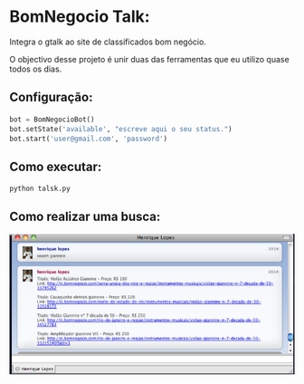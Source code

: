 BomNegocio Talk:
=========

Integra o gtalk ao site de classificados bom negócio.


O objectivo desse projeto é unir duas das ferramentas que eu utilizo quase todos os dias.


Configuração:
--------------

```python
bot = BomNegocioBot()
bot.setState('available', "escreve aqui o seu status.")
bot.start('user@gmail.com', 'password')
```

Como executar:
--------------
```sh
python talsk.py
```

Como realizar uma busca:
--------------
![alt text](https://github.com/riquellopes/bom-negocio-talk/blob/master/adium.png "Tela do Adium")